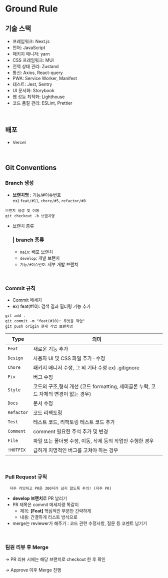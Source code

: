 # Ground Rule

## 기술 스택

- 프레임워크: Next.js
- 언어: JavaScript
- 패키지 매니저: yarn
- CSS 프레임워크: MUI
- 전역 상태 관리: Zustand
- 통신: Axios, React-query
- PWA: Service Worker, Manifest
- 테스트: Jest, Sentry
- UI 문서화: Storybook
- 웹 성능 최적화: Lighthouse
- 코드 품질 관리: ESLint, Prettier

<br/>

## 배포

- Vercel

<br/>

## Git Conventions

### Branch 생성

- **브랜치명**
  : 기능/#이슈번호  
      ex) `feat/#11`, `chore/#5`, `refactor/#8`

```
브랜치 생성 및 이동
git checkout -b 브랜치명
```

- 브랜치 종류
  ### | **branch 종류**
  - `main`: 배포 브랜치
  - `develop`: 개발 브랜치
  - `기능/#이슈번호`: 세부 개발 브랜치

<br/>

### Commit 규칙

- Commit 메세지
- ex) feat(#10): 검색 결과 필터링 기능 추가

```tsx
git add .
git commit -m "feat(#10): 무엇을 작업"
git push origin 현재 작업 브랜치명
```

| Type       | 의미                                                                                 |
| ---------- | ------------------------------------------------------------------------------------ |
| `Feat`     | 새로운 기능 추가                                                                     |
| `Design`   | 사용자 UI 및 CSS 파일 추가 · 수정                                                    |
| `Chore`    | 패키지 매니저 수정, 그 외 기타 수정 ex) .gitignore                                   |
| `Fix`      | 버그 수정                                                                            |
| `Style`    | 코드의 구조,형식 개선 (코드 formatting, 세미콜론 누락, 코드 자체의 변경이 없는 경우) |
| `Docs`     | 문서 수정                                                                            |
| `Refactor` | 코드 리팩토링                                                                        |
| `Test`     | 테스트 코드, 리팩토링 테스트 코드 추가                                               |
| `Comment`  | comment 필요한 주석 추가 및 변경                                                     |
| `File`     | 파일 또는 폴더명 수정, 이동, 삭제 등의 작업만 수행한 경우                            |
| `!HOTFIX`  | 급하게 치명적인 버그를 고쳐야 하는 경우                                              |

<br/>

### Pull Request 규칙

```
  자주 커밋하고 PR은 300자가 넘지 않도록 주의! (자주 PR)
```

- **develop 브랜치**로 PR 날리기
- PR 제목은 commit 메세지랑 똑같이
  - 제목: **[Feat]** 핵심적인 부분만 간략하게
  - 내용: 간결하게 리스트 방식으로
- merge는 reviewer가 해주기
  : 코드 관련 수정사항, 질문 등 코멘트 남기기

<br/>

### 팀원 리뷰 후 Merge

→ PR 리뷰 시에는 해당 브랜치로 checkout 한 후 확인

→ Approve 이후 Merge 진행
